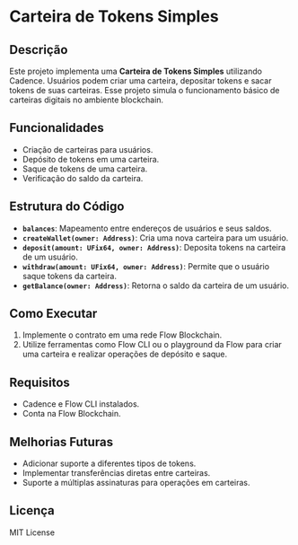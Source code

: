 # Carteira de Tokens Simples

## Descrição
Este projeto implementa uma **Carteira de Tokens Simples** utilizando Cadence. Usuários podem criar uma carteira, depositar tokens e sacar tokens de suas carteiras. Esse projeto simula o funcionamento básico de carteiras digitais no ambiente blockchain.

## Funcionalidades
- Criação de carteiras para usuários.
- Depósito de tokens em uma carteira.
- Saque de tokens de uma carteira.
- Verificação do saldo da carteira.

## Estrutura do Código
- **`balances`**: Mapeamento entre endereços de usuários e seus saldos.
- **`createWallet(owner: Address)`**: Cria uma nova carteira para um usuário.
- **`deposit(amount: UFix64, owner: Address)`**: Deposita tokens na carteira de um usuário.
- **`withdraw(amount: UFix64, owner: Address)`**: Permite que o usuário saque tokens da carteira.
- **`getBalance(owner: Address)`**: Retorna o saldo da carteira de um usuário.

## Como Executar
1. Implemente o contrato em uma rede Flow Blockchain.
2. Utilize ferramentas como Flow CLI ou o playground da Flow para criar uma carteira e realizar operações de depósito e saque.

## Requisitos
- Cadence e Flow CLI instalados.
- Conta na Flow Blockchain.

## Melhorias Futuras
- Adicionar suporte a diferentes tipos de tokens.
- Implementar transferências diretas entre carteiras.
- Suporte a múltiplas assinaturas para operações em carteiras.

## Licença
MIT License
